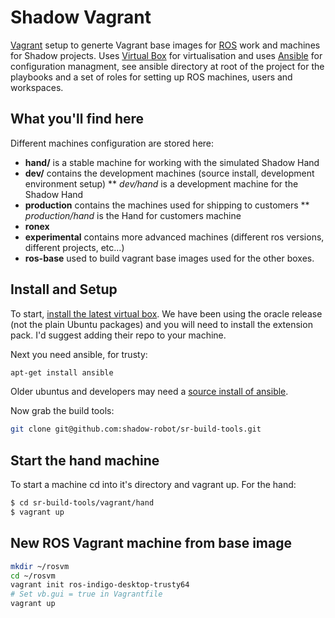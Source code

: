 Shadow Vagrant
==============

[Vagrant](http://vagrantup.com) setup to generte Vagrant base images for [ROS](http://ros.org) work and machines for Shadow projects. Uses [Virtual Box](https://www.virtualbox.org/) for virtualisation and uses [Ansible](http://ansible.com) for configuration managment, see ansible directory at root of the project for the playbooks and a set of roles for setting up ROS machines, users and workspaces.

## What you'll find here
Different machines configuration are stored here:

* **hand/** is a stable machine for working with the simulated Shadow Hand
* **dev/** contains the development machines (source install, development environment setup)
** *dev/hand* is a development machine for the Shadow Hand
* **production** contains the machines used for shipping to customers
** *production/hand* is the Hand for customers machine
* **ronex**
* **experimental** contains more advanced machines (different ros versions, different projects, etc...)
* **ros-base** used to build vagrant base images used for the other boxes.

## Install and Setup

To start, [install the latest virtual box](https://www.virtualbox.org/wiki/Linux_Downloads). We have been using the oracle release (not the plain Ubuntu packages) and you will need to install the extension pack. I'd suggest adding their repo to your machine.

Next you need ansible, for trusty:
```sh
apt-get install ansible
```

Older ubuntus and developers may need a [source install of ansible](http://docs.ansible.com/intro_installation.html#running-from-source).

Now grab the build tools:
```sh
git clone git@github.com:shadow-robot/sr-build-tools.git
```

## Start the hand machine

To start a machine cd into it's directory and vagrant up. For the hand:

```sh
$ cd sr-build-tools/vagrant/hand
$ vagrant up
```

## New ROS Vagrant machine from base image

```sh
mkdir ~/rosvm
cd ~/rosvm
vagrant init ros-indigo-desktop-trusty64
# Set vb.gui = true in Vagrantfile
vagrant up
```
